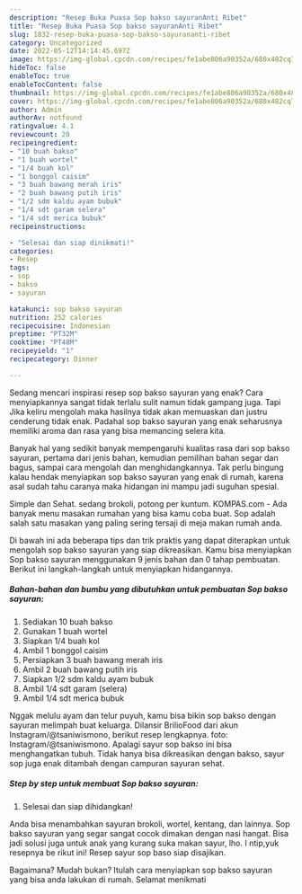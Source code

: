```yaml
---
description: "Resep Buka Puasa Sop bakso sayuranAnti Ribet"
title: "Resep Buka Puasa Sop bakso sayuranAnti Ribet"
slug: 1832-resep-buka-puasa-sop-bakso-sayurananti-ribet
category: Uncategorized
date: 2022-05-12T14:14:45.697Z
image: https://img-global.cpcdn.com/recipes/fe1abe806a90352a/680x482cq70/sop-bakso-sayuran-foto-resep-utama.jpg
hideToc: false
enableToc: true
enableTocContent: false
thumbnail: https://img-global.cpcdn.com/recipes/fe1abe806a90352a/680x482cq70/sop-bakso-sayuran-foto-resep-utama.jpg
cover: https://img-global.cpcdn.com/recipes/fe1abe806a90352a/680x482cq70/sop-bakso-sayuran-foto-resep-utama.jpg
author: Admin
authorAv: notfound
ratingvalue: 4.1
reviewcount: 20
recipeingredient:
- "10 buah bakso"
- "1 buah wortel"
- "1/4 buah kol"
- "1 bonggol caisim"
- "3 buah bawang merah iris"
- "2 buah bawang putih iris"
- "1/2 sdm kaldu ayam bubuk"
- "1/4 sdt garam selera"
- "1/4 sdt merica bubuk"
recipeinstructions:

- "Selesai dan siap dinikmati!"
categories:
- Resep
tags:
- sop
- bakso
- sayuran

katakunci: sop bakso sayuran 
nutrition: 252 calories
recipecuisine: Indonesian
preptime: "PT32M"
cooktime: "PT48M"
recipeyield: "1"
recipecategory: Dinner

---
```



Sedang mencari inspirasi resep sop bakso sayuran yang enak? Cara menyiapkannya sangat tidak terlalu sulit namun tidak gampang juga. Tapi Jika keliru mengolah maka hasilnya tidak akan memuaskan dan justru cenderung tidak enak. Padahal sop bakso sayuran yang enak seharusnya memiliki aroma dan rasa yang bisa memancing selera kita.


Banyak hal yang sedikit banyak mempengaruhi kualitas rasa dari sop bakso sayuran, pertama dari jenis bahan, kemudian pemilihan bahan segar dan bagus, sampai cara mengolah dan menghidangkannya. Tak perlu bingung kalau hendak menyiapkan sop bakso sayuran yang enak di rumah, karena asal sudah tahu caranya maka hidangan ini mampu jadi suguhan spesial.

Simple dan Sehat. sedang brokoli, potong per kuntum. KOMPAS.com - Ada banyak menu masakan rumahan yang bisa kamu coba buat. Sop adalah salah satu masakan yang paling sering tersaji di meja makan rumah anda.


Di bawah ini ada beberapa tips dan trik praktis yang dapat diterapkan untuk mengolah sop bakso sayuran yang siap dikreasikan. Kamu bisa menyiapkan Sop bakso sayuran menggunakan 9 jenis bahan dan 0 tahap pembuatan. Berikut ini langkah-langkah untuk menyiapkan hidangannya.

<!--inarticleads1-->

##### Bahan-bahan dan bumbu yang dibutuhkan untuk pembuatan Sop bakso sayuran:

1. Sediakan 10 buah bakso
1. Gunakan 1 buah wortel
1. Siapkan 1/4 buah kol
1. Ambil 1 bonggol caisim
1. Persiapkan 3 buah bawang merah iris
1. Ambil 2 buah bawang putih iris
1. Siapkan 1/2 sdm kaldu ayam bubuk
1. Ambil 1/4 sdt garam (selera)
1. Ambil 1/4 sdt merica bubuk


Nggak melulu ayam dan telur puyuh, kamu bisa bikin sop bakso dengan sayuran melimpah buat keluarga. Dilansir BrilioFood dari akun Instagram/@tsaniwismono, berikut resep lengkapnya. foto: Instagram/@tsaniwismono. Apalagi sayur sop bakso ini bisa menghangatkan tubuh. Tidak hanya bisa dikreasikan dengan bakso, sayur sop juga enak ditambah dengan campuran sayuran sehat. 

<!--inarticleads2-->

##### Step by step untuk membuat Sop bakso sayuran:


1. Selesai dan siap dihidangkan!

Anda bisa menambahkan sayuran brokoli, wortel, kentang, dan lainnya. Sop bakso sayuran yang segar sangat cocok dimakan dengan nasi hangat. Bisa jadi solusi juga untuk anak yang kurang suka makan sayur, lho. I ntip,yuk resepnya be rikut ini! Resep sayur sop baso siap disajikan. 

Bagaimana? Mudah bukan? Itulah cara menyiapkan sop bakso sayuran yang bisa anda lakukan di rumah. Selamat menikmati
